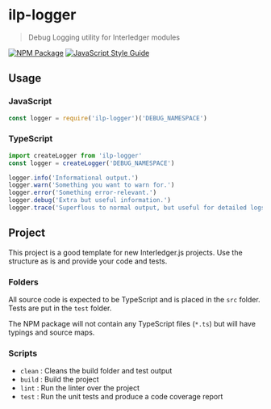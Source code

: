 # ilp-logger

> Debug Logging utility for Interledger modules

[![NPM Package](https://img.shields.io/npm/v/ilp-logger.svg?style=flat)](https://npmjs.org/package/ilp-logger)
[![JavaScript Style Guide](https://img.shields.io/badge/code_style-standard-brightgreen.svg)](https://standardjs.com)

## Usage

### JavaScript

```js
const logger = require('ilp-logger')('DEBUG_NAMESPACE')
```

### TypeScript

```ts
import createLogger from 'ilp-logger'
const logger = createLogger('DEBUG_NAMESPACE')

logger.info('Informational output.')
logger.warn('Something you want to warn for.')
logger.error('Something error-relevant.')
logger.debug('Extra but useful information.')
logger.trace('Superflous to normal output, but useful for detailed logs.')
```

## Project

This project is a good template for new Interledger.js projects. Use the structure as is and provide your code and tests.

### Folders

All source code is expected to be TypeScript and is placed in the `src` folder. Tests are put in the `test` folder.

The NPM package will not contain any TypeScript files (`*.ts`) but will have typings and source maps.

### Scripts

- `clean` : Cleans the build folder and test output
- `build` : Build the project
- `lint` : Run the linter over the project
- `test` : Run the unit tests and produce a code coverage report
